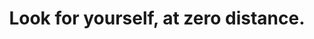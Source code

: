 ---
title: Look for yourself, at zero distance.
tags: self waking-up
consciousness: true
order: 9
selfbreak: true
selfbreakorder: 5
headless: true
nondualpractice: true
---